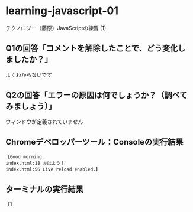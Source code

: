 # learning-javascript-01

テクノロジー（藤原）JavaScriptの練習 (1)

## Q1の回答「コメントを解除したことで、どう変化しましたか？」

よくわからないです

## Q2の回答「エラーの原因は何でしょうか？（調べてみましょう）」

ウィンドウが定義されていません

## Chromeデベロッパーツール：Consoleの実行結果

```
【Good morning.
index.html:18 おはよう！
index.html:56 Live reload enabled.】
```

## ターミナルの実行結果

```
【】
```


